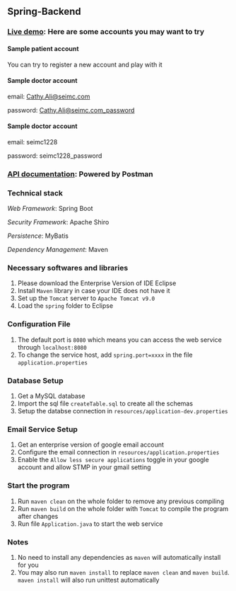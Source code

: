 ## Spring-Backend

### [Live demo](billyzou.com): Here are some accounts you may want to try

#### Sample patient account
You can try to register a new account and play with it

#### Sample doctor account
email: Cathy.Ali@seimc.com

password: Cathy.Ali@seimc.com_password

#### Sample doctor account
email: seimc1228

password: seimc1228_password

### [API documentation](https://galactic-water-5893.postman.co/collections/8887048-39efb6fd-7f84-4231-a5e1-5c0719fa7886?version=latest&workspace=64c4b77c-2340-4b0e-835e-ee33fe7e5ae2): Powered by Postman

### Technical stack
*Web Framework*: Spring Boot

*Security Framework*: Apache Shiro

*Persistence*: MyBatis

*Dependency Management*: Maven

### Necessary softwares and libraries 
1. Please download the Enterprise Version of IDE Eclipse
2. Install `Maven` library in case your IDE does not have it
3. Set up the  `Tomcat` server to `Apache Tomcat v9.0`
4. Load the `spring` folder to Eclipse

### Configuration File
1. The default port is `8080` which means you can access the web service through `localhost:8080`
2. To change the service host, add `spring.port=xxxx` in the file `application.properties`

### Database Setup
1. Get a MySQL database 
2. Import the sql file `createTable.sql` to create all the schemas
3. Setup the databse connection in `resources/application-dev.properties`

### Email Service Setup
1. Get an enterprise version of google email account
2. Configure the email connection in `resources/application.properties`
3. Enable the `Allow less secure applications` toggle in your google account and allow STMP in your gmail setting 

### Start the program
1. Run `maven clean` on the whole folder to remove any previous compiling
2. Run `maven build` on the whole folder with `Tomcat` to compile the program after changes
3. Run file `Application.java` to start the web service

### Notes
1. No need to install any dependencies as `maven` will automatically install for you 
2. You may also run `maven install` to replace `maven clean` and `maven build`. `maven install` will also run unittest automatically

